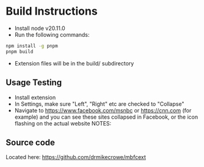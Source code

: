 # Build Instructions

- Install node v20.11.0
- Run the following commands:

```sh
npm install -g pnpm
pnpm build
```

- Extension files will be in the build/ subdirectory

## Usage Testing

- Install extension
- In Settings, make sure "Left", "Right" etc are checked to "Collapse"
- Navigate to https://www.facebook.com/msnbc or https://cnn.com (for example) and you can see these sites collapsed in Facebook, or the icon flashing on the actual website NOTES:

## Source code 

Located here: https://github.com/drmikecrowe/mbfcext
